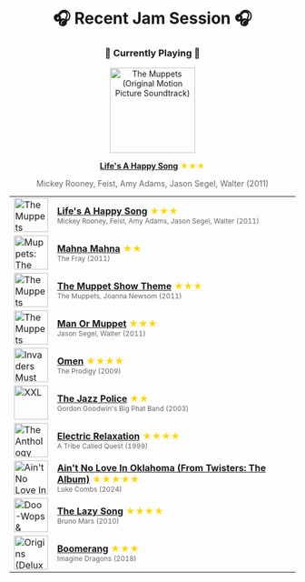 <div align='center'>

# 🎧 Recent Jam Session 🎧

<h3>🎵 Currently Playing 🎵</h3>

<a href="https://open.spotify.com/track/63OHQ5zebkOIllF9O3372c"><img src="https://i.scdn.co/image/ab67616d0000b27349975a26b5562064db3a552b" width="150" height="150" alt="The Muppets (Original Motion Picture Soundtrack)" /></a>

<b><a href="https://open.spotify.com/track/63OHQ5zebkOIllF9O3372c">Life's A Happy Song</a></b><span style="color: gold;"> ★★★</span>

<span style="color: #666;">Mickey Rooney, Feist, Amy Adams, Jason Segel, Walter (2011)</span>

<table style='margin: 0 auto; max-width: 550px;'>
<tr>
<td width="60"><a href="https://open.spotify.com/track/63OHQ5zebkOIllF9O3372c"><img src="https://i.scdn.co/image/ab67616d0000b27349975a26b5562064db3a552b" width="60" height="60" alt="The Muppets (Original Motion Picture Soundtrack)" /></a></td>
<td><b><a href="https://open.spotify.com/track/63OHQ5zebkOIllF9O3372c">Life's A Happy Song</a></b> <span style="color: gold;"> ★★★</span><br><span style="font-size: 12px; color: #666;">Mickey Rooney, Feist, Amy Adams, Jason Segel, Walter (2011)</span></td>
</tr>
<tr>
<td width="60"><a href="https://open.spotify.com/track/1mxnywNGNeSYvMQdNJ4Fy7"><img src="https://i.scdn.co/image/ab67616d0000b273e8b83a879e062cdc0d0aef39" width="60" height="60" alt="Muppets: The Green Album" /></a></td>
<td><b><a href="https://open.spotify.com/track/1mxnywNGNeSYvMQdNJ4Fy7">Mahna Mahna</a></b> <span style="color: gold;"> ★★</span><br><span style="font-size: 12px; color: #666;">The Fray (2011)</span></td>
</tr>
<tr>
<td width="60"><a href="https://open.spotify.com/track/2fFnUnsRZ11zSqJoZalmxq"><img src="https://i.scdn.co/image/ab67616d0000b27349975a26b5562064db3a552b" width="60" height="60" alt="The Muppets (Original Motion Picture Soundtrack)" /></a></td>
<td><b><a href="https://open.spotify.com/track/2fFnUnsRZ11zSqJoZalmxq">The Muppet Show Theme</a></b> <span style="color: gold;"> ★★★</span><br><span style="font-size: 12px; color: #666;">The Muppets, Joanna Newsom (2011)</span></td>
</tr>
<tr>
<td width="60"><a href="https://open.spotify.com/track/1JyG5yuwpN0VIi4wbqvDfB"><img src="https://i.scdn.co/image/ab67616d0000b27349975a26b5562064db3a552b" width="60" height="60" alt="The Muppets (Original Motion Picture Soundtrack)" /></a></td>
<td><b><a href="https://open.spotify.com/track/1JyG5yuwpN0VIi4wbqvDfB">Man Or Muppet</a></b> <span style="color: gold;"> ★★★</span><br><span style="font-size: 12px; color: #666;">Jason Segel, Walter (2011)</span></td>
</tr>
<tr>
<td width="60"><a href="https://open.spotify.com/track/144adL7pGHEWRwute2wxzZ"><img src="https://i.scdn.co/image/ab67616d0000b273bce53a924b756cbaf8aa245c" width="60" height="60" alt="Invaders Must Die" /></a></td>
<td><b><a href="https://open.spotify.com/track/144adL7pGHEWRwute2wxzZ">Omen</a></b> <span style="color: gold;"> ★★★★</span><br><span style="font-size: 12px; color: #666;">The Prodigy (2009)</span></td>
</tr>
<tr>
<td width="60"><a href="https://open.spotify.com/track/48ebD1GIO56qH8nYBLWQna"><img src="https://i.scdn.co/image/ab67616d0000b273aaecbc943b8593a1233b98c5" width="60" height="60" alt="XXL" /></a></td>
<td><b><a href="https://open.spotify.com/track/48ebD1GIO56qH8nYBLWQna">The Jazz Police</a></b> <span style="color: gold;"> ★★</span><br><span style="font-size: 12px; color: #666;">Gordon Goodwin's Big Phat Band (2003)</span></td>
</tr>
<tr>
<td width="60"><a href="https://open.spotify.com/track/0eEXcw3JLVXcRxYrVYMy68"><img src="https://i.scdn.co/image/ab67616d0000b273b1ddb9f5f519e0d37bc94a53" width="60" height="60" alt="The Anthology" /></a></td>
<td><b><a href="https://open.spotify.com/track/0eEXcw3JLVXcRxYrVYMy68">Electric Relaxation</a></b> <span style="color: gold;"> ★★★★</span><br><span style="font-size: 12px; color: #666;">A Tribe Called Quest (1999)</span></td>
</tr>
<tr>
<td width="60"><a href="https://open.spotify.com/track/6GG4yyk3UATdBfTHVgI8PB"><img src="https://i.scdn.co/image/ab67616d0000b27339808230102049beb62fdd7b" width="60" height="60" alt="Ain't No Love In Oklahoma (From Twisters: The Album)" /></a></td>
<td><b><a href="https://open.spotify.com/track/6GG4yyk3UATdBfTHVgI8PB">Ain't No Love In Oklahoma (From Twisters: The Album)</a></b> <span style="color: gold;"> ★★★★★</span><br><span style="font-size: 12px; color: #666;">Luke Combs (2024)</span></td>
</tr>
<tr>
<td width="60"><a href="https://open.spotify.com/track/1ExfPZEiahqhLyajhybFeS"><img src="https://i.scdn.co/image/ab67616d0000b273f6b55ca93bd33211227b502b" width="60" height="60" alt="Doo-Wops & Hooligans" /></a></td>
<td><b><a href="https://open.spotify.com/track/1ExfPZEiahqhLyajhybFeS">The Lazy Song</a></b> <span style="color: gold;"> ★★★★</span><br><span style="font-size: 12px; color: #666;">Bruno Mars (2010)</span></td>
</tr>
<tr>
<td width="60"><a href="https://open.spotify.com/track/2B1fuWoWaYnCXbjYp1gXg5"><img src="https://i.scdn.co/image/ab67616d0000b273da6f73a25f4c79d0e6b4a8bd" width="60" height="60" alt="Origins (Deluxe)" /></a></td>
<td><b><a href="https://open.spotify.com/track/2B1fuWoWaYnCXbjYp1gXg5">Boomerang</a></b> <span style="color: gold;"> ★★★</span><br><span style="font-size: 12px; color: #666;">Imagine Dragons (2018)</span></td>
</tr>
</table>
</div>

